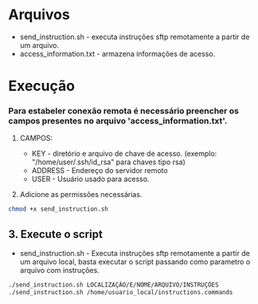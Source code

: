 
# Arquivos
- send_instruction.sh - executa instruções sftp remotamente a partir de um arquivo.
- access_information.txt - armazena informações de acesso.

# Execução
### Para estabeler conexão remota é necessário preencher os campos presentes no arquivo 'access_information.txt'.
1. CAMPOS:
    - KEY - diretório e arquivo de chave de acesso. (exemplo: "/home/user/.ssh/id_rsa" para chaves tipo rsa)
    - ADDRESS - Endereço do servidor remoto
    - USER - Usuário usado para acesso.
  
2. Adicione as permissões necessárias.
   
```bash
chmod +x send_instruction.sh
```

## 3. Execute o script
  - send_instruction.sh - Executa instruções sftp remotamente a partir de um arquivo local, basta executar o script passando como parametro o arquivo com instruções.
```bash
./send_instruction.sh LOCALIZAÇÃO/E/NOME/ARQUIVO/INSTRUÇÕES
./send_instruction.sh /home/usuario_local/instructions.commands
```
